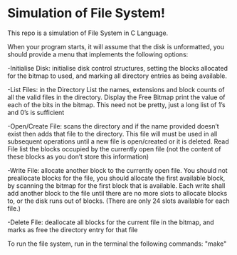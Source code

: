 # Simulation of File System!
This repo is a simulation of File System in C Language.

When your program starts, it will assume that the disk is unformatted, you should provide a menu that implements
the following options:

-Initialise Disk: initialise disk control structures, setting the blocks allocated for the bitmap to used, and marking
all directory entries as being available.

-List Files: in the Directory List the names, extensions and block counts of all the valid files in the directory.
Display the Free Bitmap print the value of each of the bits in the bitmap. This need not be pretty, just a long list
of 1’s and 0’s is sufficient

-Open/Create File: scans the directory and if the name provided doesn’t exist then adds that file to the directory.
This file will must be used in all subsequent operations until a new file is open/created or it is deleted.
Read File list the blocks occupied by the currently open file (not the content of these blocks as you don’t store
this information)

-Write File: allocate another block to the currently open file. You should not preallocate blocks for the file, you
should allocate the first available block, by scanning the bitmap for the first block that is available. Each
write shall add another block to the file until there are no more slots to allocate blocks to, or the disk runs
out of blocks. (There are only 24 slots available for each file.)

-Delete File: deallocate all blocks for the current file in the bitmap, and marks as free the directory entry for that
file

To run the file system, run in the terminal the following commands: 
   "make"
